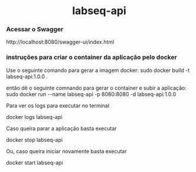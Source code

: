 
<h1 align="center">
    labseq-api
</h1>


<h3>
Acessar o Swagger
</h3>

http://localhost:8080/swagger-ui/index.html

<h3>
 instruções para criar o container da aplicação pelo docker
</h3>

Use o seguinte comando para gerar a imagem docker:
sudo docker build -t labseq-api:1.0.0 .

então dê o seguinte comnando para gerar o container e subir a aplicação:
sudo docker run --name labseq-api -p 8080:8080 -d labseq-api:1.0.0

Para ver os logs para executar no terminal

docker logs labseq-api

Caso queira parar a aplicação basta executar

docker stop labseq-api

Ou, caso queira iniciar novamente basta executar

docker start labseq-api
